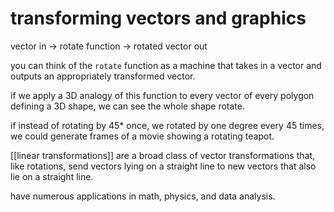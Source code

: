 # transforming vectors and graphics
vector in -> rotate function -> rotated vector out

you can think of the `rotate` function as a machine that takes in a vector and outputs an appropriately transformed vector.

if we apply a 3D analogy of this function to every vector of every polygon defining a 3D shape, we can see the whole shape rotate.

if instead of rotating by 45* once, we rotated by one degree every 45 times, we could generate frames of a movie showing a rotating teapot.

[[linear transformations]] are a broad class of vector transformations that, like rotations, send vectors lying on a straight line to new vectors that also lie on a straight line.

have numerous applications in math, physics, and data analysis.
